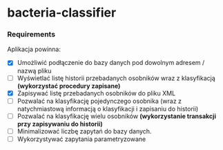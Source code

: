 # bacteria-classifier 

### Requirements

Aplikacja powinna:

- [x] Umożliwić podłączenie do bazy danych pod dowolnym adresem / nazwą pliku
- [ ] Wyświetlać listę historii przebadanych osobników wraz z klasyfikacją **(wykorzystać procedury zapisane)**
- [x] Zapisywać listę przebadanych osobników do pliku XML
- [ ] Pozwalać na klasyfikację pojedynczego osobnika (wraz z natychmiastową informacją o klasyfikacji i zapisaniu do historii)
- [ ] Pozwalać na klasyfikację wielu osobników **(wykorzystanie transakcji przy zapisywaniu do historii)**
- [ ] Minimalizować liczbę zapytań do bazy danych.
- [ ] Wykorzystywać zapytania parametryzowane
